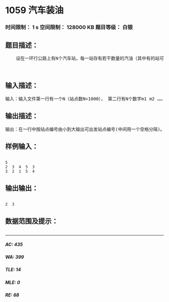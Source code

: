 # 1059 汽车装油   
### 时间限制： 1 s     空间限制： 128000 KB     题目等级： 白银  
## 题目描述：  

<pre>
    设在一环行公路上有N个汽车站，每一站存有若干数量的汽油（其中有的站可能不存）。现在使一辆原来没有油的汽车从某站依反时针方向沿公路行驶，车站编号为反时针；每到一站即把该站的汽油全部带上（出发的站也如此）。试求从哪几站出发可以使汽车从该站出发环行一周，不致在中途因缺油而停车。

 
</pre>
  
  
## 输入描述：  

<pre>
输入：输入文件第一行有一个N（站点数N<1000）， 第二行有N个数字m1 m2 …… mn，数字间用空格作分隔符（mi描述第I站的存油数，mi≤100）， 第三行有N个数字w1 w2 …… wn，数字间用空格作分隔符（wi描述第I站至第I+1站汽车耗油量，wn描述第n站至第1站的耗油量，wi≤100）。
</pre>
  
  
## 输出描述：  

<pre>
输出：在一行中按站点编号由小到大输出可出发站点编号(中间用一个空格分隔)。若不存在可出发站点，则输出“No Result!”。
</pre>
  
  
## 样例输入：  

<pre><code>
5
2  3  4  5  3
3  2  1  5  4 
</code></pre>
  
  
## 输出输出：  

<pre><code>
2  3
</code></pre>
  
  
## 数据范围及提示：  

<pre>
</pre>
  
  
***  

##### AC: 435  
##### WA: 399  
##### TLE: 14  
##### MLE: 0  
##### RE: 68  
